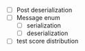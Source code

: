 - [ ] Post deserialization
- [ ] Message enum
  - [ ] serialization
  - [ ] deserialization
- [ ] test score distribution
